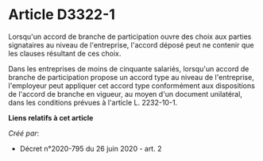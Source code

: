 # Article D3322-1

Lorsqu'un accord de branche de participation ouvre des choix aux parties signataires au niveau de l'entreprise, l'accord
déposé peut ne contenir que les clauses résultant de ces choix.

Dans les entreprises de moins de cinquante salariés, lorsqu'un accord de branche de participation propose un accord type au
niveau de l'entreprise, l'employeur peut appliquer cet accord type conformément aux dispositions de l'accord de branche en
vigueur, au moyen d'un document unilatéral, dans les conditions prévues à l'article L. 2232-10-1.

**Liens relatifs à cet article**

_Créé par_:

  - Décret n°2020-795 du 26 juin 2020 - art. 2
